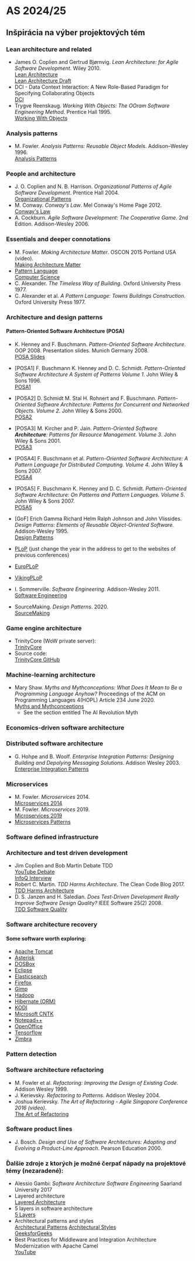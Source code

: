 # AS 2024/25  
## Inšpirácia na výber projektových tém  

### Lean architecture and related  
- James O. Coplien and Gertrud Bjørnvig. *Lean Architecture: for Agile Software Development*. Wiley 2010.  
  [Lean Architecture](https://epdf.pub/lean-architecture-for-agile-software-development.html)  
  [Lean Architecture Draft](http://flambeau.fastmail.jp/ebooks/LeanArchitecture.pdf)  
- DCI - Data Context Interaction: A New Role-Based Paradigm for Specifying Collaborating Objects  
  [DCI](http://www.fulloo.info/)  
- Trygve Reenskaug. *Working With Objects: The OOram Software Engineering Method*. Prentice Hall 1995.  
  [Working With Objects](http://heim.ifi.uio.no/~trygver/1996/book/WorkingWithObjects.pdf)  

### Analysis patterns  
- M. Fowler. *Analysis Patterns: Reusable Object Models*. Addison–Wesley 1996.  
  [Analysis Patterns](http://uml2.narod.ru/files/docs/13/AnalysisPatterns.pdf)  

### People and architecture  
- J. O. Coplien and N. B. Harrison. *Organizational Patterns of Agile Software Development*. Prentice Hall 2004.  
  [Organizational Patterns](http://web.archive.org/web/20050514110633/http://easycomp.info.uni-karlsruhe.de/%7Ejcoplien/HarrisonCoplien.pdf)  
- M. Conway. *Conway's Law*. Mel Conway's Home Page 2012.  
  [Conway's Law](http://www.melconway.com/Home/Conways_Law.html)  
- A. Cockburn. *Agile Software Development: The Cooperative Game*. 2nd Edition. Addison-Wesley 2006.  

### Essentials and deeper connotations  
- M. Fowler. *Making Architecture Matter*. OSCON 2015 Portland USA (video).  
  [Making Architecture Matter](https://www.youtube.com/watch?v=DngAZyWMGR0)  
- [Pattern Language](https://www.patternlanguage.com/)  
  [Computer Science](https://www.patternlanguage.com/comp-sci/comp-sci.html)  
- C. Alexander. *The Timeless Way of Building*. Oxford University Press 1977.  
- C. Alexander et al. *A Pattern Language: Towns Buildings Construction*. Oxford University Press 1977.  

### Architecture and design patterns  
#### Pattern-Oriented Software Architecture (POSA)  
  - K. Henney and F. Buschmann. *Pattern-Oriented Software Architecture*. OOP 2008. Presentation slides. Munich Germany 2008.  
  [POSA Slides](http://www.dre.vanderbilt.edu/~schmidt/POSA-tutorial.pdf)  
  - [POSA1] F. Buschmann K. Henney and D. C. Schmidt. *Pattern-Oriented Software Architecture A System of Patterns Volume 1*. John Wiley & Sons 1996.  
  [POSA1](https://epdf.pub/pattern-oriented-software-architecture-volume-1-a-system-of-patterns.html)  
  - [POSA2] D. Schmidt M. Stal H. Rohnert and F. Buschmann. *Pattern-Oriented Software Architecture: Patterns for Concurrent and Networked Objects. Volume 2*. John Wiley & Sons 2000.  
  [POSA2](http://index-of.co.uk/SE/Pattern-Oriented%20Software%20Architecture%20Volume%202.pdf)  
  - [POSA3] M. Kircher and P. Jain. *Pattern-Oriented Software **Architecture**: Patterns for Resource Management. Volume 3*. John Wiley & Sons 2001.  
  [POSA3](https://epdf.pub/pattern-oriented-software-architecture-volume-3-patterns-for-resource-management.html)  
  - [POSA4] F. Buschmann et al. *Pattern-Oriented Software Architecture: A Pattern Language for Distributed Computing. Volume 4*. John Wiley & Sons 2007.  
  [POSA4](https://epdf.pub/pattern-oriented-software-architecture-a-pattern-language-for-distributed-comput58193.html)  
  - [POSA5] F. Buschmann K. Henney and D. C. Schmidt. *Pattern-Oriented Software Architecture: On Patterns and Pattern Languages. Volume 5*. John Wiley & Sons 2007.  
  [POSA5](https://epdf.pub/pattern-oriented-software-architecture-vol5-on-patterns-and-pattern-languages.html)
  
    
- [GoF] Erich Gamma Richard Helm Ralph Johnson and John Vlissides. *Design Patterns: Elements of Reusable Object-Oriented Software*. Addison-Wesley 1995.  
  [Design Patterns](https://epdf.pub/design-patterns-elements-of-reusable-object-oriented-software.html)  
- [PLoP](https://www.hillside.net/plop/2019/papers/proceedings/) (just change the year in the address to get to the websites of previous conferences)  
- [EuroPLoP](https://europlop.net/content/proceedings-0)  
- [VikingPLoP](https://vikingplop.org/proceedings/)  
- I. Sommerville. *Software Engineering*. Addison-Wesley 2011.  
  [Software Engineering](https://dinus.ac.id/repository/docs/ajar/Sommerville-Software-Engineering-10ed.pdf)  
- SourceMaking. *Design Patterns*. 2020.  
  [SourceMaking](https://sourcemaking.com/design_patterns)  

### Game engine architecture  
- TrinityCore (WoW private server):  
  [TrinityCore](https://www.trinitycore.org/)  
- Source code:  
  [TrinityCore GitHub](https://github.com/TrinityCore/TrinityCore)  

### Machine-learning architecture  
- Mary Shaw. *Myths and Mythconceptions: What Does It Mean to Be a Programming Language Anyhow?* Proceedings of the ACM on Programming Languages 4(HOPL) Article 234 June 2020.  
  [Myths and Mythconceptions](https://doi.org/10.1145/3480947)  
  - See the section entitled The AI Revolution Myth  

### Economics-driven software architecture  

### Distributed software architecture  
- G. Hohpe and B. Woolf. *Enterprise Integration Patterns: Designing Building and Depolying Messaging Solutions*. Addison Wesley 2003.  
  [Enterprise Integration Patterns](https://raw.githubusercontent.com/vaquarkhan/vaquarkhan/master/integration%20design%20pattern/Addison%20Wesley%20-%20Enterprise%20Integration%20Patterns%20-%20Designing%2C%20Building%20And%20Deploying%20Messaging%20Solutions%20-%20With%20Notes.pdf)  

### Microservices  
- M. Fowler. *Microservices* 2014.  
  [Microservices 2014](https://martinfowler.com/articles/microservices.html)  
- M. Fowler. *Microservices* 2019.  
  [Microservices 2019](https://martinfowler.com/microservices/)  
- [Microservices Patterns](https://microservices.io/patterns/microservices.html)  

### Software defined infrastructure  

### Architecture and test driven development  
- Jim Coplien and Bob Martin Debate TDD  
  [YouTube Debate](https://www.youtube.com/watch?v=KtHQGs3zFAM)  
  [InfoQ Interview](https://www.infoq.com/interviews/coplien-martin-tdd/)  
- Robert C. Martin. *TDD Harms Architecture*. The Clean Code Blog 2017.  
  [TDD Harms Architecture](https://blog.cleancoder.com/uncle-bob/2017/03/03/TDD-Harms-Architecture.html)  
- D. S. Janzen and H. Saledian. *Does Test-Driven Development Really Improve Software Design Quality?* IEEE Software 25(2) 2008.  
  [TDD Software Quality](http://citeseerx.ist.psu.edu/viewdoc/download?doi=10.1.1.304.1723&rep=rep1&type=pdf)  

### Software architecture recovery  
#### Some software worth exploring:  
- [Apache Tomcat](http://tomcat.apache.org/)  
- [Asterisk](https://www.asterisk.org/)  
- [DOSBox](https://www.dosbox.com/)  
- [Eclipse](https://www.eclipse.org/)  
- [Elasticsearch](https://www.elastic.co/guide/index.html)  
- [Firefox](https://www.mozilla.org/)  
- [Gimp](https://www.gimp.org/)  
- [Hadoop](https://hadoop.apache.org/)  
- [Hibernate (ORM)](https://hibernate.org/orm/documentation/5.4/)  
- [KODI](https://kodi.tv/)  
- [Microsoft CNTK](https://docs.microsoft.com/en-us/cognitive-toolkit/)  
- [Notepad++](https://notepad-plus-plus.org/)  
- [OpenOffice](https://www.openoffice.org/sk/)  
- [Tensorflow](https://www.tensorflow.org/guide)  
- [Zimbra](https://www.zimbra.com/)  

### Pattern detection  

### Software architecture refactoring  
- M. Fowler et al. *Refactoring: Improving the Design of Existing Code*. Addison Wesley 1999.  
- J. Kerievsky. *Refactoring to Patterns*. Addison Wesley 2004.  
- Joshua Kerievsky. *The Art of Refactoring - Agile Singapore Conference 2016 (video)*.  
  [The Art of Refactoring](https://www.youtube.com/watch?v=sxSc4UqtqQA)  

### Software product lines  
- J. Bosch. *Design and Use of Software Architectures: Adopting and Evolving a Product-Line Approach*. Pearson Education 2000.  

### Ďalšie zdroje z ktorých je možné čerpať nápady na projektové témy (nezaradené):  
- Alessio Gambi: *Software Architecture Software Engineering* Saarland University 2017  
- Layered architecture  
  [Layered Architecture](https://www.baeldung.com/cs/layered-architecture#definitions)  
- 5 layers in software architecture  
  [5 Layers](https://www.indeed.com/career-advice/career-development/what-are-the-layers-in-software-architecture)  
- Architectural patterns and styles  
  [Architectural Patterns](https://docs.microsoft.com/en-us/previous-versions/msp-n-p/ee658117(v=pandp.10)?redirectedfrom=MSDN)  
  [Architectural Styles](https://herbertograca.com/2017/07/28/architectural-styles-vs-architectural-patterns-vs-design-patterns/)  
  [GeeksforGeeks](https://www.geeksforgeeks.org/difference-between-architectural-style-architectural-patterns-and-design-patterns/)  
- Best Practices for Middleware and Integration Architecture Modernization with Apache Camel  
  [YouTube](https://www.youtube.com/watch?v=d1Hr78a7Lww)  

